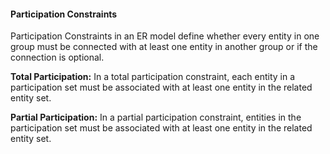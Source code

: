#### Participation Constraints

Participation Constraints in an ER model define whether every entity in one group must be connected with at least one entity in another group or if the connection is optional.

**Total Participation:**
In a total participation constraint, each entity in a participation set must be associated with at least one entity in the related entity set.

**Partial Participation:**
In a partial participation constraint, entities in the participation set must be associated with at least one entity in the related entity set.